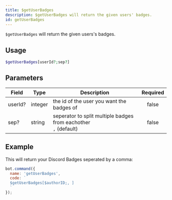 ```yaml
---
title: $getUserBadges 
description: $getUserBadges will return the given users' badges.
id: getUserBadges
---
```


`$getUserBadges` will return the given users's badges.

## Usage

```php
$getUserBadges[userId?;sep?]
```

## Parameters 


| Field   | Type    | Description                                                            | Required |
| ------- | ------- | ---------------------------------------------------------------------- |:--------:|
| userId? | integer | the id of the user you want the badges of                              |    false    |
| sep?    | string  | seperator to split multiple badges from eachother <br /> `,` (default) |    false    |


## Example

This will return your Discord Badges seperated by a comma:

```javascript
bot.command({
  name: 'getUserBadges',
  code: `
  $getUserBadges[$authorID;, ]
  `
});
```